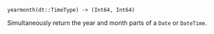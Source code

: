 ```
yearmonth(dt::TimeType) -> (Int64, Int64)
```

Simultaneously return the year and month parts of a `Date` or `DateTime`.
